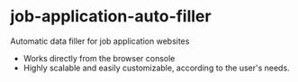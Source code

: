 # job-application-auto-filler
Automatic data filler for job application websites

- Works directly from the browser console
- Highly scalable and easily customizable, according to the user's needs.
